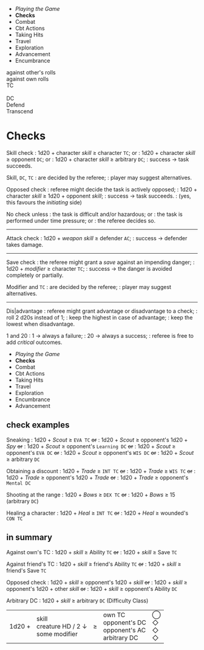 
<!-- .margin.compass -->
* _Playing the Game_
* **Checks**
* Combat
* Cbt Actions
* Taking Hits
* Travel
* Exploration
* Advancement
* Encumbrance


<div class="dctc">
  <div class="dc-l">
    against other's rolls
  </div>
  <div class="tc-l">
    against own rolls
  </div>
  <div class="save-circle explanation">
    <span class="d">TC</span>
    <div class="dia">&nbsp;</div>
    <span class="d">DC</span>
  </div>
  <div class="dc-r">
    Defend
  </div>
  <div class="tc-r">
    Transcend
  </div>
</div>

# Checks

Skill check
: 1d20 + character _skill_ ≥ character `TC`; or
: 1d20 + character _skill_ ≥ opponent `DC`; or
: 1d20 + character _skill_ ≥ arbitrary `DC`;
: success → task succeeds.

Skill, `DC`, `TC`
: are decided by the referee;
: player may suggest alternatives.

Opposed check
: referee might decide the task is actively opposed;
: 1d20 + character _skill_ ≥ 1d20 + opponent _skill_;
: success → task succeeds.
: (yes, this favours the _initiating_ side)

No check unless
: the task is difficult and/or hazardous; or
: the task is performed under time pressure; or
: the referee decides so.

<hr/>

Attack check
: 1d20 + _weapon skill_ ≥ defender `AC`;
: success → defender takes damage.

<hr/>

Save check
: the referee might grant a _save_ against an impending danger;
: 1d20 + _modifier_ ≥ character `TC`;
: success → the danger is avoided completely or partially.

Modifier and `TC`
: are decided by the referee;
: player may suggest alternatives.

<hr/>

Dis|advantage
: referee might grant advantage or disadvantage to a check;
: roll 2 d20s instead of 1;
: keep the highest in case of advantage;
: keep the lowest when disadvantage.

1 and 20
: 1 → always a failure;
: 20 → always a success;
: referee is free to add _critical_ outcomes.


<!-- PAGE BREAK checks -->


<!-- .margin.compass -->
* _Playing the Game_
* **Checks**
* Combat
* Cbt Actions
* Taking Hits
* Travel
* Exploration
* Encumbrance
* Advancement


## check examples

<!--
Remember, `TC`s are target classes, the lower the better, they are used when rolling against oneself. And `DC`s are opponent classes, the higher the better, as they are "presented" to the opponent.
-->

Sneaking
: 1d20 + _Scout_ ≥ `EVA TC` ~~or~~
: 1d20 + _Scout_ ≥ opponent's 1d20 + _Spy_ ~~or~~
: 1d20 + _Scout_ ≥ opponent's `Learning DC` ~~or~~
: 1d20 + _Scout_ ≥ opponent's `EVA DC` ~~or~~
: 1d20 + _Scout_ ≥ opponent's `WIS DC` ~~or~~
: 1d20 + _Scout_ ≥ arbitrary `DC`

Obtaining a discount
: 1d20 + _Trade_ ≥ `INT TC` ~~or~~
: 1d20 + _Trade_ ≥ `WIS TC` ~~or~~
: 1d20 + _Trade_ ≥ opponent's 1d20 + _Trade_ ~~or~~
: 1d20 + _Trade_ ≥ opponent's `Mental DC`

Shooting at the range
: 1d20 + _Bows_ ≥ `DEX TC` ~~or~~
: 1d20 + _Bows_ ≥ 15 (arbitrary `DC`)

Healing a character
: 1d20 + _Heal_ ≥ `INT TC` ~~or~~
: 1d20 + _Heal_ ≥ wounded's `CON TC`


## in summary

Against own's TC
: 1d20 + _skill_ ≥ Ability `TC` ~~or~~
: 1d20 + _skill_ ≥ Save `TC`

Against friend's TC
: 1d20 + _skill_ ≥ friend's Ability `TC` ~~or~~
: 1d20 + _skill_ ≥ friend's Save `TC`

Opposed check
: 1d20 + _skill_ ≥ opponent's 1d20 + _skill_ ~~or~~
: 1d20 + _skill_ ≥ opponent's 1d20 + other _skill_ ~~or~~
: 1d20 + _skill_ ≥ opponent's Ability `DC`

Arbitrary DC
: 1d20 + _skill_ ≥ arbitrary `DC` (Difficulty Class)


<table class="summary-table">
  <tr>
    <td>1d20 +</td>
    <td class="bleft bright">
      skill<br/>
      creature HD / 2 ↓<br/>
      some modifier
    </td>
    <td class="bright">≥</td>
    <td>
      own TC<br/>
      opponent's DC<br/>
      opponent's AC<br/>
      arbitrary DC
    </td>
    <td>
      <span class="sym tc">◯</span><br/>
      <span class="sym dc">◇</span><br/>
      <span class="sym dc">◇</span><br/>
      <span class="sym dc">◇</span>
    </td>
  </tr>
</table>

<!--
## not checking

The referee might decide that the level of skill of a character is sufficient for the task to automatically succeed.
-->

